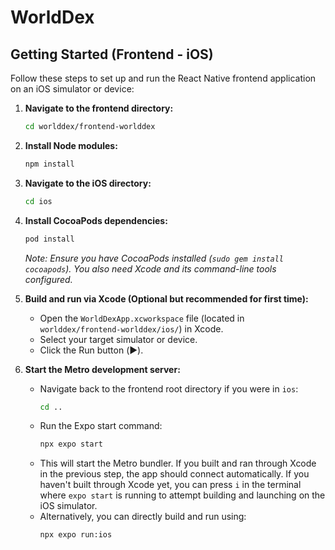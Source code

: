 # WorldDex

## Getting Started (Frontend - iOS)

Follow these steps to set up and run the React Native frontend application on an iOS simulator or device:

1.  **Navigate to the frontend directory:**

    ```bash
    cd worlddex/frontend-worlddex
    ```

2.  **Install Node modules:**

    ```bash
    npm install
    ```

3.  **Navigate to the iOS directory:**

    ```bash
    cd ios
    ```

4.  **Install CocoaPods dependencies:**

    ```bash
    pod install
    ```

    _Note: Ensure you have CocoaPods installed (`sudo gem install cocoapods`). You also need Xcode and its command-line tools configured._

5.  **Build and run via Xcode (Optional but recommended for first time):**

    - Open the `WorldDexApp.xcworkspace` file (located in `worlddex/frontend-worlddex/ios/`) in Xcode.
    - Select your target simulator or device.
    - Click the Run button (▶︎).

6.  **Start the Metro development server:**
    - Navigate back to the frontend root directory if you were in `ios`:
      ```bash
      cd ..
      ```
    - Run the Expo start command:
      ```bash
      npx expo start
      ```
    - This will start the Metro bundler. If you built and ran through Xcode in the previous step, the app should connect automatically. If you haven't built through Xcode yet, you can press `i` in the terminal where `expo start` is running to attempt building and launching on the iOS simulator.
    - Alternatively, you can directly build and run using:
      ```bash
      npx expo run:ios
      ```
